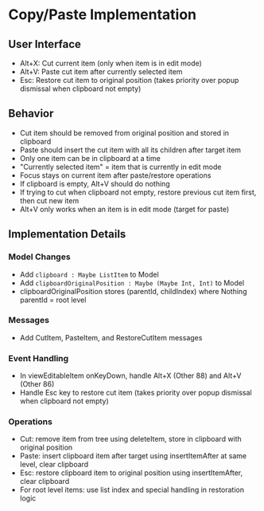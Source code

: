 # Copy/Paste Implementation

## User Interface
- Alt+X: Cut current item (only when item is in edit mode)
- Alt+V: Paste cut item after currently selected item
- Esc: Restore cut item to original position (takes priority over popup dismissal when clipboard not empty)

## Behavior
- Cut item should be removed from original position and stored in clipboard
- Paste should insert the cut item with all its children after target item
- Only one item can be in clipboard at a time
- "Currently selected item" = item that is currently in edit mode
- Focus stays on current item after paste/restore operations
- If clipboard is empty, Alt+V should do nothing
- If trying to cut when clipboard not empty, restore previous cut item first, then cut new item
- Alt+V only works when an item is in edit mode (target for paste)

## Implementation Details

### Model Changes
- Add `clipboard : Maybe ListItem` to Model
- Add `clipboardOriginalPosition : Maybe (Maybe Int, Int)` to Model
- clipboardOriginalPosition stores (parentId, childIndex) where Nothing parentId = root level

### Messages
- Add CutItem, PasteItem, and RestoreCutItem messages

### Event Handling
- In viewEditableItem onKeyDown, handle Alt+X (Other 88) and Alt+V (Other 86)
- Handle Esc key to restore cut item (takes priority over popup dismissal when clipboard not empty)

### Operations
- Cut: remove item from tree using deleteItem, store in clipboard with original position
- Paste: insert clipboard item after target using insertItemAfter at same level, clear clipboard
- Esc: restore clipboard item to original position using insertItemAfter, clear clipboard
- For root level items: use list index and special handling in restoration logic